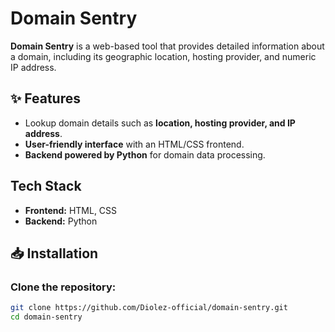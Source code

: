 
# Domain Sentry  

**Domain Sentry** is a web-based tool that provides detailed information about a domain, including its geographic location, hosting provider, and numeric IP address.  

## ✨ Features  
-  Lookup domain details such as **location, hosting provider, and IP address**.  
-  **User-friendly interface** with an HTML/CSS frontend.  
-  **Backend powered by Python** for domain data processing.  

##  Tech Stack  
- **Frontend:** HTML, CSS  
- **Backend:** Python  

## 📥 Installation  
###  Clone the repository:  
```bash
git clone https://github.com/Diolez-official/domain-sentry.git
cd domain-sentry
